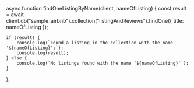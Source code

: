async function findOneListingByName(client, nameOfListing) {
    const result = await client.db("sample_airbnb").collection("listingAndReviews").findOne({ title: nameOfListing });

    if (result) {
        console.log(`Found a listing in the collection with the name '${nameOfListing}':`);
        console.log(result);
    } else {
        console.log(`No listings found with the name '${nameOfListing}'`);
    }
};